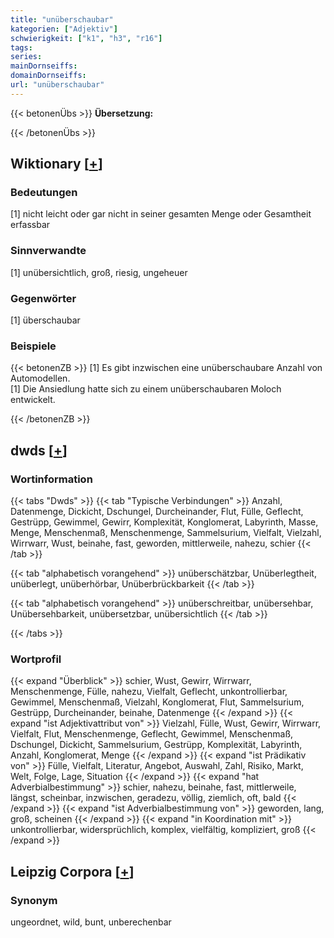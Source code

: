 ```yaml
---
title: "unüberschaubar"
kategorien: ["Adjektiv"]
schwierigkeit: ["k1", "h3", "r16"]
tags:
series:
mainDornseiffs:
domainDornseiffs:
url: "unüberschaubar"
---
```


{{< betonenÜbs >}}
**Übersetzung:**  
  
{{< /betonenÜbs >}}

## Wiktionary [[+](https://de.wiktionary.org/wiki/unüberschaubar)]

### Bedeutungen
[1] nicht leicht oder gar nicht in seiner gesamten Menge oder Gesamtheit erfassbar  

### Sinnverwandte
[1] unübersichtlich, groß, riesig, ungeheuer  

### Gegenwörter
[1] überschaubar  

### Beispiele
{{< betonenZB >}}
[1] Es gibt inzwischen eine unüberschaubare Anzahl von Automodellen.  
[1] Die Ansiedlung hatte sich zu einem unüberschaubaren Moloch entwickelt.  

{{< /betonenZB >}}


## dwds [[+](https://www.dwds.de/wb/unüberschaubar)]

### Wortinformation
{{< tabs "Dwds" >}}
{{< tab "Typische Verbindungen" >}}
Anzahl, Datenmenge, Dickicht, Dschungel, Durcheinander, Flut, Fülle, Geflecht, Gestrüpp, Gewimmel, Gewirr, Komplexität, Konglomerat, Labyrinth, Masse, Menge, Menschenmaß, Menschenmenge, Sammelsurium, Vielfalt, Vielzahl, Wirrwarr, Wust, beinahe, fast, geworden, mittlerweile, nahezu, schier
{{< /tab >}}

{{< tab "alphabetisch vorangehend" >}}
unüberschätzbar, Unüberlegtheit, unüberlegt, unüberhörbar, Unüberbrückbarkeit
{{< /tab >}}

{{< tab "alphabetisch vorangehend" >}}
unüberschreitbar, unübersehbar, Unübersehbarkeit, unübersetzbar, unübersichtlich
{{< /tab >}}

{{< /tabs >}}

### Wortprofil
{{< expand "Überblick" >}} schier, Wust, Gewirr, Wirrwarr, Menschenmenge, Fülle, nahezu, Vielfalt, Geflecht, unkontrollierbar, Gewimmel, Menschenmaß, Vielzahl, Konglomerat, Flut, Sammelsurium, Gestrüpp, Durcheinander, beinahe, Datenmenge {{< /expand >}}
{{< expand "ist Adjektivattribut von" >}} Vielzahl, Fülle, Wust, Gewirr, Wirrwarr, Vielfalt, Flut, Menschenmenge, Geflecht, Gewimmel, Menschenmaß, Dschungel, Dickicht, Sammelsurium, Gestrüpp, Komplexität, Labyrinth, Anzahl, Konglomerat, Menge {{< /expand >}}
{{< expand "ist Prädikativ von" >}} Fülle, Vielfalt, Literatur, Angebot, Auswahl, Zahl, Risiko, Markt, Welt, Folge, Lage, Situation {{< /expand >}}
{{< expand "hat Adverbialbestimmung" >}} schier, nahezu, beinahe, fast, mittlerweile, längst, scheinbar, inzwischen, geradezu, völlig, ziemlich, oft, bald {{< /expand >}}
{{< expand "ist Adverbialbestimmung von" >}} geworden, lang, groß, scheinen {{< /expand >}}
{{< expand "in Koordination mit" >}} unkontrollierbar, widersprüchlich, komplex, vielfältig, kompliziert, groß {{< /expand >}}

## Leipzig Corpora [[+](https://corpora.uni-leipzig.de/en/res?word=unüberschaubar&corpusId=deu_newscrawl-public_2018)]


### Synonym
ungeordnet, wild, bunt, unberechenbar

